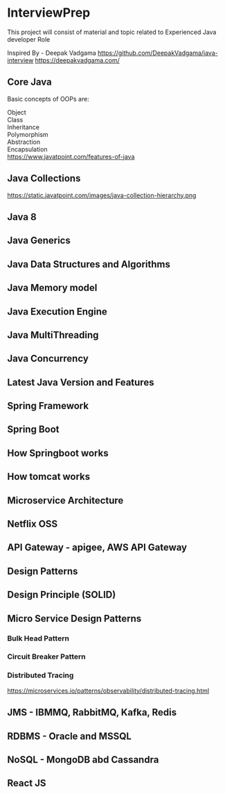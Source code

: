 # InterviewPrep
This project will consist of material and topic related to Experienced Java developer Role

Inspired By - Deepak Vadgama
https://github.com/DeepakVadgama/java-interview
https://deepakvadgama.com/

## Core Java
Basic concepts of OOPs are:

Object <br/>
Class <br/>
Inheritance <br/>
Polymorphism <br/>
Abstraction <br/>
Encapsulation <br/>
https://www.javatpoint.com/features-of-java

## Java Collections
https://static.javatpoint.com/images/java-collection-hierarchy.png

## Java 8 

## Java Generics

## Java Data Structures and Algorithms

## Java Memory model

## Java Execution Engine

## Java MultiThreading

## Java Concurrency

## Latest Java Version and Features

## Spring Framework

## Spring Boot

## How Springboot works

## How tomcat works

## Microservice Architecture

## Netflix OSS

## API Gateway - apigee, AWS API Gateway

## Design Patterns

## Design Principle (SOLID)

## Micro Service Design Patterns

### Bulk Head Pattern

### Circuit Breaker Pattern

### Distributed Tracing
https://microservices.io/patterns/observability/distributed-tracing.html

## JMS - IBMMQ, RabbitMQ, Kafka, Redis

## RDBMS - Oracle and MSSQL

## NoSQL - MongoDB abd Cassandra

## React JS
